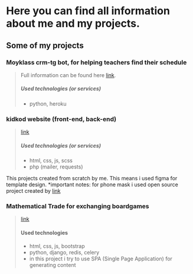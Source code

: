 # Here you can find all information about me and my projects.

## Some of my projects
### Moyklass crm-tg bot, for helping teachers find their schedule
> Full information can be found here [link](https://github.com/raferalston/crm-tg-heroku-bot).
> ##### Used technologies (or services)
> - python, heroku

### kidkod website (front-end, back-end)
> [link](https://kidkod.ru)
> ##### Used technologies (or services)
>  - html, css, js, scss
>  - php (mailer, requests)

This projects created from scratch by me. This means i used figma for template design. *important notes: for phone mask i used open source project created by [link](https://github.com/alexey-goloburdin/phoneinput)

### Mathematical Trade for exchanging boardgames
> [link](https://github.com/raferalston/mathtrade_pub)
> #### Used technologies
> - html, css, js, bootstrap
> - python, django, redis, celery
> - in this project i try to use SPA (Single Page Application) for generating content
